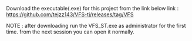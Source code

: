 Download the executable(.exe) for this project from the link below
link : https://github.com/tejzz143/VFS-tj/releases/tag/VFS

NOTE : after downloading run the VFS_ST.exe as administrator for the first time.
from the next session you can open it normally. 

